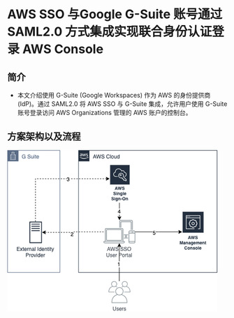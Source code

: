 # AWS SSO 与Google G-Suite 账号通过 SAML2.0 方式集成实现联合身份认证登录 AWS Console

## 简介

* 本文介绍使用 G-Suite (Google Workspaces) 作为 AWS 的身份提供商 (IdP)。通过 SAML2.0 将 AWS SSO 与 G-Suite 集成，允许用户使用 G-Suite 账号登录访问 AWS Organizations 管理的 AWS 账户的控制台。

## 方案架构以及流程 

![alt text](https://github.com/zhixueli/awssso-gsuite/blob/master/images/G-Suite-AWS-SSO-Figure-1.png?raw=true)
